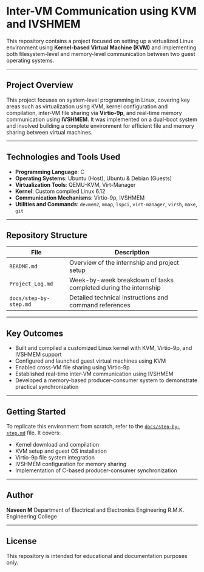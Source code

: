 # Inter-VM Communication using KVM and IVSHMEM

This repository contains a project focused on setting up a virtualized Linux environment using **Kernel-based Virtual Machine (KVM)** and implementing both filesystem-level and memory-level communication between two guest operating systems.

---

## Project Overview

This project focuses on system-level programming in Linux, covering key areas such as virtualization using KVM, kernel configuration and compilation, inter-VM file sharing via **Virtio-9p**, and real-time memory communication using **IVSHMEM**. It was implemented on a dual-boot system and involved building a complete environment for efficient file and memory sharing between virtual machines.

---

## Technologies and Tools Used

- **Programming Language**: C
- **Operating Systems**: Ubuntu (Host), Ubuntu & Debian (Guests)
- **Virtualization Tools**: QEMU-KVM, Virt-Manager
- **Kernel**: Custom compiled Linux 6.12
- **Communication Mechanisms**: Virtio-9p, IVSHMEM
- **Utilities and Commands**: `devmem2`, `mmap`, `lspci`, `virt-manager`, `virsh`, `make`, `git`

---

## Repository Structure

| File                   | Description                                                    |
|------------------------|----------------------------------------------------------------|
| `README.md`            | Overview of the internship and project setup                  |
| `Project_Log.md`| Week-by-week breakdown of tasks completed during the internship |
| `docs/step-by-step.md` | Detailed technical instructions and command references         |

---

## Key Outcomes

- Built and compiled a customized Linux kernel with KVM, Virtio-9p, and IVSHMEM support
- Configured and launched guest virtual machines using KVM
- Enabled cross-VM file sharing using Virtio-9p
- Established real-time inter-VM communication using IVSHMEM
- Developed a memory-based producer-consumer system to demonstrate practical synchronization

---

## Getting Started

To replicate this environment from scratch, refer to the [`docs/step-by-step.md`](./docs/step-by-step.md) file. It covers:

- Kernel download and compilation
- KVM setup and guest OS installation
- Virtio-9p file system integration
- IVSHMEM configuration for memory sharing
- Implementation of C-based producer-consumer synchronization

---

## Author

**Naveen M** 
Department of Electrical and Electronics Engineering 
R.M.K. Engineering College 

---

## License

This repository is intended for educational and documentation purposes only.

